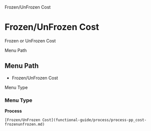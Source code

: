 
Frozen/UnFrozen Cost
# Frozen/UnFrozen Cost


Frozen or UnFrozen Cost

Menu Path
## Menu Path



- Frozen/UnFrozen Cost

Menu Type
### Menu Type

**Process**


```
[Frozen/UnFrozen Cost](functional-guide/process/process-pp_cost-frozenunfrozen.md)
```